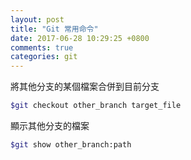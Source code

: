 ```yaml
---
layout: post
title: "Git 常用命令"
date: 2017-06-28 10:29:25 +0800
comments: true
categories: git 
---
```

將其他分支的某個檔案合併到目前分支
```bash
$git checkout other_branch target_file
```
顯示其他分支的檔案
```bash
$git show other_branch:path
```

